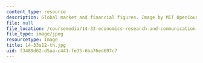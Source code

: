 ```yaml
---
content_type: resource
description: Global market and financial figures. Image by MIT OpenCourseWare.
file: null
file_location: /coursemedia/14-33-economics-research-and-communication-spring-2012/f3489d62d5aac441fe356ba76ed697c7_14-33s12-th.jpg
file_type: image/jpeg
resourcetype: Image
title: 14-33s12-th.jpg
uid: f3489d62-d5aa-c441-fe35-6ba76ed697c7
---
```

